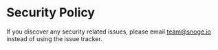 # Security Policy

If you discover any security related issues, please email team@snoge.io instead of using the issue tracker.
